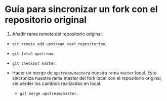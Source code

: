 # Guía para sincronizar un fork con el repositorio original

1. Añadir rama remota del repositorio original:

  * `git remote add upstream <ssh_repositorio>`.


*  `git fetch upstream`.


*  `git checkout master`.


* Hacer un merge de `upstream/master`a nuestra rama `master` local. Esto sincroniza nuestra rama master del fork local con el repositorio original, sin perder los cambios realizados en local.

  * `git merge upstream/master`.
